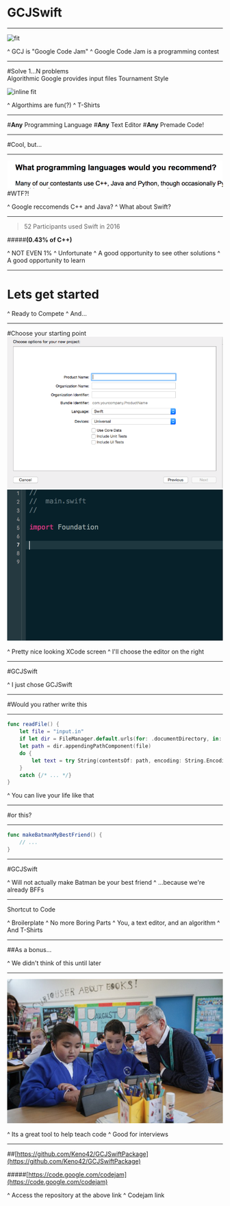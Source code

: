# GCJSwift

---

![fit](https://i.ytimg.com/vi/rh_EYIu7Ztc/maxresdefault.jpg)

^ GCJ is "Google Code Jam"
^ Google Code Jam is a programming contest

---

#Solve 1...N problems  
Algorithmic
Google provides input files
Tournament Style

![inline fit](https://imgs.xkcd.com/comics/random_number.png)
  
^ Algorthims are fun(?)
^ T-Shirts

---

#**Any** Programming Language
#**Any** Text Editor
#**Any** Premade Code!

---

#Cool, but...

---

![inline fit](wtf.png)
#WTF?!

^ Google reccomends C++ and Java?
^ What about Swift?

---

>  52 Participants used Swift in 2016

#####**(0.43% of C++)**

^ NOT EVEN 1%
^ Unfortunate
^ A good opportunity to see other solutions
^ A good opportunity to learn

---

# Lets get started

^ Ready to Compete
^ And...

---

#Choose your starting point
![inline fit](xcode.png)![inline fit](main.png)

^ Pretty nice looking XCode screen
^ I'll choose the editor on the right

---

#GCJSwift

^ I just chose GCJSwift

---

#Would you rather write this

---

```swift
func readFile() {
	let file = "input.in"
	if let dir = FileManager.default.urls(for: .documentDirectory, in: .userDomainMask).first {
    let path = dir.appendingPathComponent(file)
    do {
        let text = try String(contentsOf: path, encoding: String.Encoding.utf8)
    }
    catch {/* ... */}
}
```

^ You can live your life like that

---

#or this?

---

```swift
func makeBatmanMyBestFriend() {
	// ...
}
```

---

#GCJSwift

^ Will not actually make Batman be your best friend
^ ...because we're already BFFs

---

Shortcut to Code

^ Broilerplate
^ No more Boring Parts
^ You, a text editor, and an algorithm
^ And T-Shirts

---

##As a bonus...

^ We didn't think of this until later

---

![fit](timmy.png)

^ Its a great tool to help teach code
^ Good for interviews

---


##[https://github.com/Keno42/GCJSwiftPackage](https://github.com/Keno42/GCJSwiftPackage)

#####[https://code.google.com/codejam](https://code.google.com/codejam)

^ Access the repository at the above link
^ Codejam link